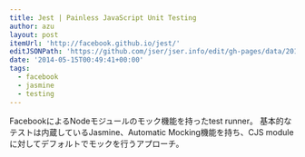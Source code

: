```yaml
---
title: Jest | Painless JavaScript Unit Testing
author: azu
layout: post
itemUrl: 'http://facebook.github.io/jest/'
editJSONPath: 'https://github.com/jser/jser.info/edit/gh-pages/data/2014/05/index.json'
date: '2014-05-15T00:49:41+00:00'
tags:
  - facebook
  - jasmine
  - testing
---
```

FacebookによるNodeモジュールのモック機能を持ったtest runner。
基本的なテストは内蔵しているJasmine、Automatic Mocking機能を持ち、CJS moduleに対してデフォルトでモックを行うアプローチ。
